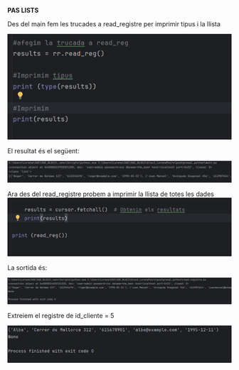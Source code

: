 **PAS LISTS**

Des del main fem les trucades a read_registre per imprimir tipus i la llista

![img.png](img.png)

El resultat és el següent:

![img_1.png](img_1.png)

Ara des del read_registre probem a imprimir la llista de totes les dades
![img_2.png](img_2.png)

La sortida és:

![img_3.png](img_3.png)

Extreiem el registre de id_cliente = 5

![img_4.png](img_4.png)